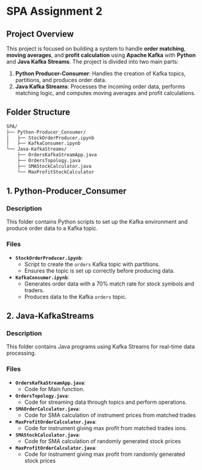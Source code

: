 # SPA Assignment 2

## Project Overview
This project is focused on building a system to handle **order matching**, **moving averages**, and **profit calculation** using **Apache Kafka** with **Python** and **Java Kafka Streams**. The project is divided into two main parts:

1. **Python Producer-Consumer**: Handles the creation of Kafka topics, partitions, and produces order data.
2. **Java Kafka Streams**: Processes the incoming order data, performs matching logic, and computes moving averages and profit calculations.

## Folder Structure
```bash
SPA/
├── Python-Producer_Consumer/
│   ├── StockOrderProducer.ipynb
│   ├── KafkaConsumer.ipynb
└── Java-KafkaStreams/
    ├── OrdersKafkaStreamApp.java
    ├── OrdersTopology.java
    ├── SMAStockCalculator.java
    └── MaxProfitStockCalculator
```

## 1. Python-Producer_Consumer

### Description
This folder contains Python scripts to set up the Kafka environment and produce order data to a Kafka topic.

### Files
- **`StockOrderProducer.ipynb`**: 
  - Script to create the `orders` Kafka topic with partitions.
  - Ensures the topic is set up correctly before producing data.
- **`KafkaConsumer.ipynb`**:
  - Generates order data with a 70% match rate for stock symbols and traders.
  - Produces data to the Kafka `orders` topic.

## 2. Java-KafkaStreams

### Description
This folder contains Java programs using Kafka Streams for real-time data processing.

### Files
- **`OrdersKafkaStreamApp.java`**:
  - Code for Main function. 
- **`OrdersTopology.java`**:
  - Code for streaming data through topics and perform operations.
- **`SMAOrderCalculator.java`**:
  - Code for SMA calculation of instrument prices from matched trades
- **`MaxProfitOrderCalculator.java`**:
  - Code for instrument giving max profit from matched trades ions.
- **`SMAStockCalculator.java`**:
  - Code for SMA calculation of randomly generated stock prices
- **`MaxProfitOrderCalculator.java`**:
  - Code for instrument giving max profit from randomly generated stock prices
